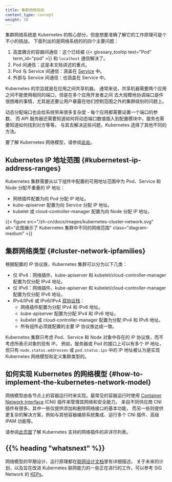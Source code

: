 ```yaml
---
title: 集群网络系统
content_type: concept
weight: 50
---
```

<!--
reviewers:
- thockin
title: Cluster Networking
content_type: concept
weight: 50
-->

<!-- overview -->
<!--
Networking is a central part of Kubernetes, but it can be challenging to
understand exactly how it is expected to work.  There are 4 distinct networking
problems to address:

1. Highly-coupled container-to-container communications: this is solved by
   {{< glossary_tooltip text="Pods" term_id="pod" >}} and `localhost` communications.
2. Pod-to-Pod communications: this is the primary focus of this document.
3. Pod-to-Service communications: this is covered by [Services](/docs/concepts/services-networking/service/).
4. External-to-Service communications: this is also covered by Services.
-->
集群网络系统是 Kubernetes 的核心部分，但是想要准确了解它的工作原理可是个不小的挑战。
下面列出的是网络系统的的四个主要问题：

1. 高度耦合的容器间通信：这个已经被 {{< glossary_tooltip text="Pod" term_id="pod" >}}
   和 `localhost` 通信解决了。
2. Pod 间通信：这是本文档讲述的重点。
3. Pod 与 Service 间通信：涵盖在 [Service](/zh-cn/docs/concepts/services-networking/service/) 中。
4. 外部与 Service 间通信：也涵盖在 Service 中。

<!-- body -->

<!--
Kubernetes is all about sharing machines between applications.  Typically,
sharing machines requires ensuring that two applications do not try to use the
same ports.  Coordinating ports across multiple developers is very difficult to
do at scale and exposes users to cluster-level issues outside of their control.

Dynamic port allocation brings a lot of complications to the system - every
application has to take ports as flags, the API servers have to know how to
insert dynamic port numbers into configuration blocks, services have to know
how to find each other, etc.  Rather than deal with this, Kubernetes takes a
different approach.

To learn about the Kubernetes networking model, see [here](/docs/concepts/services-networking/).
-->
Kubernetes 的宗旨就是在应用之间共享机器。
通常来说，共享机器需要两个应用之间不能使用相同的端口，但是在多个应用开发者之间
去大规模地协调端口是件很困难的事情，尤其是还要让用户暴露在他们控制范围之外的集群级别的问题上。

动态分配端口也会给系统带来很多复杂度 - 每个应用都需要设置一个端口的参数，
而 API 服务器还需要知道如何将动态端口数值插入到配置模块中，服务也需要知道如何找到对方等等。
与其去解决这些问题，Kubernetes 选择了其他不同的方法。

要了解 Kubernetes 网络模型，请参阅[此处](/zh-cn/docs/concepts/services-networking/)。

<!--
## Kubernetes IP address ranges

Kubernetes clusters require to allocate non-overlapping IP addresses for Pods, Services and Nodes,
from a range of available addresses configured in the following components:
-->
## Kubernetes IP 地址范围   {#kubernetest-ip-address-ranges}

Kubernetes 集群需要从以下组件中配置的可用地址范围中为 Pod、Service 和 Node 分配不重叠的 IP 地址：

<!--
- The network plugin is configured to assign IP addresses to Pods.
- The kube-apiserver is configured to assign IP addresses to Services.
- The kubelet or the cloud-controller-manager is configured to assign IP addresses to Nodes.
-->
- 网络插件配置为向 Pod 分配 IP 地址。
- kube-apiserver 配置为向 Service 分配 IP 地址。
- kubelet 或 cloud-controller-manager 配置为向 Node 分配 IP 地址。

<!--
{{< figure src="/docs/images/kubernetes-cluster-network.svg" alt="A figure illustrating the different network ranges in a kubernetes cluster" class="diagram-medium" >}}
-->
{{< figure src="/zh-cn/docs/images/kubernetes-cluster-network.svg" alt="此图展示了 Kubernetes 集群中不同的网络范围" class="diagram-medium" >}}

<!--
## Cluster networking types {#cluster-network-ipfamilies}

Kubernetes clusters, attending to the IP families configured, can be categorized into:
-->
## 集群网络类型   {#cluster-network-ipfamilies}

根据配置的 IP 协议族，Kubernetes 集群可以分为以下几类：

<!--
- IPv4 only: The network plugin, kube-apiserver and kubelet/cloud-controller-manager are configured to assign only IPv4 addresses.
- IPv6 only: The network plugin, kube-apiserver and kubelet/cloud-controller-manager are configured to assign only IPv6 addresses.
- IPv4/IPv6 or IPv6/IPv4 [dual-stack](/docs/concepts/services-networking/dual-stack/):
  - The network plugin is configured to assign IPv4 and IPv6 addresses.
  - The kube-apiserver is configured to assign IPv4 and IPv6 addresses.
  - The kubelet or cloud-controller-manager is configured to assign IPv4 and IPv6 address.
  - All components must agree on the configured primary IP family.
-->
- 仅 IPv4：网络插件、kube-apiserver 和 kubelet/cloud-controller-manager 配置为仅分配 IPv4 地址。
- 仅 IPv6：网络插件、kube-apiserver 和 kubelet/cloud-controller-manager 配置为仅分配 IPv6 地址。
- IPv4/IPv6 或 IPv6/IPv4 [双协议栈](/zh-cn/docs/concepts/services-networking/dual-stack/)：
  - 网络插件配置为分配 IPv4 和 IPv6 地址。
  - kube-apiserver 配置为分配 IPv4 和 IPv6 地址。
  - kubelet 或 cloud-controller-manager 配置为分配 IPv4 和 IPv6 地址。
  - 所有组件必须就配置的主要 IP 协议族达成一致。

<!--
Kubernetes clusters only consider the IP families present on the Pods, Services and Nodes objects,
independently of the existing IPs of the represented objects. Per example, a server or a pod can have multiple
IP addresses on its interfaces, but only the IP addresses in `node.status.addresses` or `pod.status.ips` are
considered for implementing the Kubernetes network model and defining the type of the cluster.
-->
Kubernetes 集群只考虑 Pod、Service 和 Node 对象中存在的 IP 协议族，而不考虑所表示对象的现有 IP。
例如，服务器或 Pod 的接口上可以有多个 IP 地址，但只有 `node.status.addresses` 或 `pod.status.ips`
中的 IP 地址被认为是实现 Kubernetes 网络模型和定义集群类型的。

<!--
## How to implement the Kubernetes network model

The network model is implemented by the container runtime on each node. The most common container
runtimes use [Container Network Interface](https://github.com/containernetworking/cni) (CNI)
plugins to manage their network and security capabilities. Many different CNI plugins exist from
many different vendors. Some of these provide only basic features of adding and removing network
interfaces, while others provide more sophisticated solutions, such as integration with other
container orchestration systems, running multiple CNI plugins, advanced IPAM features etc.
-->
## 如何实现 Kubernetes 的网络模型    {#how-to-implement-the-kubernetes-network-model}

网络模型由各节点上的容器运行时来实现。最常见的容器运行时使用
[Container Network Interface](https://github.com/containernetworking/cni) (CNI) 插件来管理其网络和安全能力。
来自不同供应商 CNI 插件有很多。其中一些仅提供添加和删除网络接口的基本功能，
而另一些则提供更复杂的解决方案，例如与其他容器编排系统集成、运行多个 CNI 插件、高级 IPAM 功能等。

<!--
See [this page](/docs/concepts/cluster-administration/addons/#networking-and-network-policy)
for a non-exhaustive list of networking addons supported by Kubernetes.
-->
请参阅[此页面](/zh-cn/docs/concepts/cluster-administration/addons/#networking-and-network-policy)了解
Kubernetes 支持的网络插件的非详尽列表。

## {{% heading "whatsnext" %}}

<!--
The early design of the networking model and its rationale are described in more detail in the
[networking design document](https://git.k8s.io/design-proposals-archive/network/networking.md).
For future plans and some on-going efforts that aim to improve Kubernetes networking, please
refer to the SIG-Network
[KEPs](https://github.com/kubernetes/enhancements/tree/master/keps/sig-network).
-->
网络模型的早期设计、运行原理都在[联网设计文档](https://git.k8s.io/design-proposals-archive/network/networking.md)里有详细描述。
关于未来的计划，以及旨在改进 Kubernetes 联网能力的一些正在进行的工作，可以参考 SIG Network
的 [KEPs](https://github.com/kubernetes/enhancements/tree/master/keps/sig-network)。
